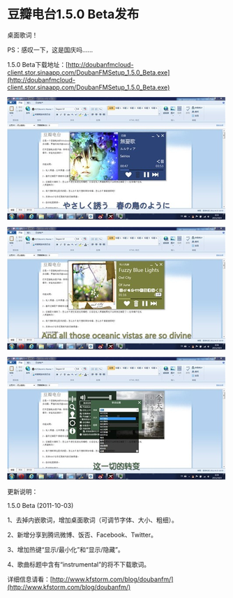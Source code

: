 # 豆瓣电台1.5.0 Beta发布

桌面歌词！

PS：感叹一下，这是国庆吗……

1.5.0 Beta下载地址：[http://doubanfmcloud-client.stor.sinaapp.com/DoubanFMSetup_1.5.0_Beta.exe](http://doubanfmcloud-client.stor.sinaapp.com/DoubanFMSetup_1.5.0_Beta.exe)

[<img style="background-image: none; border-bottom: 0px; border-left: 0px; padding-left: 0px; padding-right: 0px; display: inline; border-top: 0px; border-right: 0px; padding-top: 0px" title="abc" border="0" alt="abc" src="/attachment/up/blog/images/1.5.0-Beta_13DE0/abc_thumb.jpg" width="500" height="281" />](/attachment/up/blog/images/1.5.0-Beta_13DE0/abc.jpg)

[<img style="background-image: none; border-bottom: 0px; border-left: 0px; padding-left: 0px; padding-right: 0px; display: inline; border-top: 0px; border-right: 0px; padding-top: 0px" title="abc2" border="0" alt="abc2" src="/attachment/up/blog/images/1.5.0-Beta_13DE0/abc2_thumb.jpg" width="500" height="281" />](/attachment/up/blog/images/1.5.0-Beta_13DE0/abc2.jpg)

[<img style="background-image: none; border-bottom: 0px; border-left: 0px; padding-left: 0px; padding-right: 0px; display: inline; border-top: 0px; border-right: 0px; padding-top: 0px" title="abc3" border="0" alt="abc3" src="/attachment/up/blog/images/1.5.0-Beta_13DE0/abc3_thumb.jpg" width="500" height="281" />](/attachment/up/blog/images/1.5.0-Beta_13DE0/abc3.jpg)

更新说明：

1.5.0 Beta (2011-10-03)

1、去掉内嵌歌词，增加桌面歌词（可调节字体、大小、粗细）。

2、新增分享到腾讯微博、饭否、Facebook、Twitter。

3、增加热键“显示/最小化”和“显示/隐藏”。

4、歌曲标题中含有“instrumental”的将不下载歌词。

详细信息请看：[http://www.kfstorm.com/blog/doubanfm/](http://www.kfstorm.com/blog/doubanfm/)
